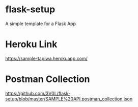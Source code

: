 # flask-setup
A simple template for a Flask App

# Heroku Link 
https://sample-tapiwa.herokuapp.com/

# Postman Collection
https://github.com/3V0L/flask-setup/blob/master/SAMPLE%20API.postman_collection.json
